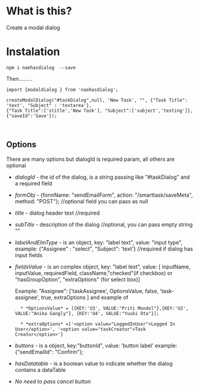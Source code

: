 # What is this?
Create a modal dialog

# Instalation

`npm i naehasdialog  --save`

Then.........


```
import {modaldialog } from 'naehasdialog';

createModalDialog("#taskDialog",null, 'New Task', "", {"Task Title": 'text', "Subject" : 'textarea'}, 
{"Task Title":['stitle','New Task'], "Subject":['subject','testing']}, {"saveId":'Save'});



```

## Options
There are many options but dialogId is required param, all others are optional

* *dialogId* - the id of the dialog, is a string passing like "#taskDialog" and a required field
* *formObj* - {formName: "sendEmailForm", action: "/smarttask/saveMeta", method: "POST"}; //optional field you can pass as null

* *title* - dialog header text //required

* *subTitle* - description of the dialog //optional, you can pass empty string ""

* *labelAndElmType* - is an object, key: "label text", value: "input type", example: {"Assignee" : "select", "Subject": 'text'} //required if dialog has input fields

* *fieldsValue* - is an complex object, key: "label text", value: [ inputName, inputValue, requiredField, className,"checked"(if checkbox) or "hasGroupOption", "extraOptions" (for select box)]

    Example:
        "Assignee": ['taskAssignee', OptionsValue, false, 'task-assignee', true, extraOptions ] and example of

        * *OptionsValue* = [{KEY:'U3', VALUE:"Priti Mondol"},{KEY:'U2', VALUE:"Anika Gangly"}, {KEY:'U4', VALUE:"Yuuki Ota"}];

        * *extraOptions* =['<option value="LoggedInUser">Logged In User</option>', '<option value="taskCreator">Task Creator</option>']

* *buttons* - is a object, key:"buttonId", value: 'button label'  example: {"sendEmailId": "Confirm"};

* *hasDatatable* - is a boolean value to indicate whether the dialog contains a dataTable
* *No need to pass cancel button*
  

